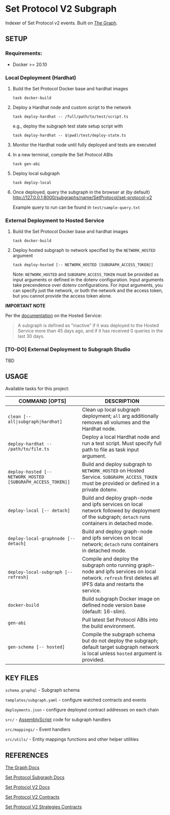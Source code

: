 # Set Protocol V2 Subgraph

Indexer of Set Protocol v2 events. Built on [The Graph](https://thegraph.com/).

## SETUP

### Requirements:

- Docker >= 20.10

### Local Deployment (Hardhat)

1. Build the Set Protocol Docker base and hardhat images

    `task docker-build`

1. Deploy a Hardhat node and custom script to the network

    `task deploy-hardhat -- /full/path/to/test/script.ts`

    e.g., deploy the subgraph test state setup script with

    `task deploy-hardhat -- $(pwd)/test/deploy-state.ts`

1. Monitor the Hardhat node until fully deployed and tests are executed

1. In a new terminal, compile the Set Protocol ABIs

    `task gen-abi`

1. Deploy local subgraph

    `task deploy-local`

1. Once deployed, query the subgraph in the browser at (by default) http://127.0.0.1:8000/subgraphs/name/SetProtocol/set-protocol-v2

    Example query to run can be found in `test/sample-query.txt`

### External Deployment to Hosted Service

1. Build the Set Protocol Docker base and hardhat images

    `task docker-build`

1. Deploy hosted subgraph to network specified by the `NETWORK_HOSTED` argument

    `task deploy-hosted [-- NETWORK_HOSTED [SUBGRAPH_ACCESS_TOKEN]]`

    Note: `NETWORK_HOSTED` and `SUBGRAPH_ACCESS_TOKEN` must be provided as input arguments or defined in the dotenv configuration. Input arguments take precendence over dotenv configurations. For input arguments, you can specify just the network, or both the network and the access token, but you cannot provide the access token alone.

**IMPORTANT NOTE**

Per the [documentation](https://thegraph.com/docs/en/hosted-service/deploy-subgraph-hosted/#subgraph-archive-policy) on the Hosted Service:

> A subgraph is defined as "inactive" if it was deployed to the Hosted Service more than 45 days ago, and if it has received 0 queries in the last 30 days.

### [TO-DO] External Deployment to Subgraph Studio

TBD

## USAGE

Available tasks for this project:

| COMMAND [OPTS]                       | DESCRIPTION |
|--------------------------------------|---------------------------------------------------------------------------------|
| `clean [-- all\|subgraph\|hardhat]`  | Clean up local subgraph deployment; `all` arg additionally removes all volumes and the Hardhat node. |
| `deploy-hardhat -- /path/to/file.ts` | Deploy a local Hardhat node and run a test script. Must specify full path to file as task input argument. |
| `deploy-hosted [-- NETWORK_HOSTED [SUBGRAPH_ACCESS_TOKEN]]` | Build and deploy subgraph to `NETWORK_HOSTED` on Hosted Service. `SUBGRAPH_ACCESS_TOKEN` must be provided or defined in a private dotenv. |
| `deploy-local [-- detach]`           | Build and deploy graph-node and ipfs services on local network followed by deployment of the subgraph; `detach` runs containers in detached mode. |
| `deploy-local-graphnode [-- detach]` | Build and deploy graph-node and ipfs services on local network; `detach` runs containers in detached mode. |
| `deploy-local-subgraph [-- refresh]` | Compile and deploy the subgraph onto running graph-node and ipfs services on local network. `refresh` first deletes all IPFS data and restarts the service. |
| `docker-build`                       | Build subgraph Docker image on defined node version base (default: 16-slim). |
| `gen-abi`                            | Pull latest Set Protocol ABIs into the build environment. |
| `gen-schema [-- hosted]`             | Compile the subgraph schema but do not deploy the subgraph; default target subgraph network is local unless `hosted` argument is provided. |

## KEY FILES

`schema.graphql` - Subgraph schema

`templates/subgraph.yaml` - configure watched contracts and events

`deployments.json` - configure deployed contract addresses on each chain

`src/` - [AssemblyScript](https://www.assemblyscript.org) code for subgraph handlers

`src/mappings/` - Event handlers

`src/utils/` - Entity mappings functions and other helper utilities

## REFERENCES

[The Graph Docs](https://thegraph.com/docs/)

[Set Protocol Subgraph Docs](https://app.gitbook.com/o/-MGdl9Y5UCSpZPXC3ad7/s/-MGdlDDRsIRuOJOl7btN/function-tools-and-guides/engineering/development-guides/the-graph)

[Set Protocol V2 Docs](https://docs.tokensets.com/)

[Set Protocol V2 Contracts](https://github.com/SetProtocol/set-protocol-v2)

[Set Protocol V2 Strategies Contracts](https://github.com/SetProtocol/set-v2-strategies)
